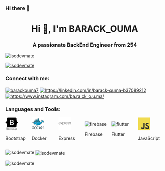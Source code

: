 ### Hi there 👋

<!--
**IsoDevMate/IsoDevMate** is a ✨ _special_ ✨ repository because its `README.md` (this file) appears on your GitHub profile.

Here are some ideas to get you started:
-->

<h1 align="center">Hi 👋, I'm BARACK_OUMA</h1>
<h3 align="center">A passionate BackEnd Engineer from 254</h3>

<p align="left"> <img src="https://komarev.com/ghpvc/?username=isodevmate&label=Profile%20views&color=0e75b6&style=flat" alt="isodevmate" /> </p>

<p align="left"> <a href="https://github.com/ryo-ma/github-profile-trophy"><img src="https://github-profile-trophy.vercel.app/?username=isodevmate" alt="isodevmate" /></a> </p>

<h3 align="left">Connect with me:</h3>
<p align="left">
<a href="https://twitter.com/barackouma7" target="blank"><img align="center" src="https://raw.githubusercontent.com/rahuldkjain/github-profile-readme-generator/master/src/images/icons/Social/twitter.svg" alt="barackouma7" height="30" width="40" /></a>
<a href="https://linkedin.com/in/https://linkedin.com/in/barack-ouma-b37089212" target="blank"><img align="center" src="https://raw.githubusercontent.com/rahuldkjain/github-profile-readme-generator/master/src/images/icons/Social/linked-in-alt.svg" alt="https://linkedin.com/in/barack-ouma-b37089212" height="30" width="40" /></a>
<a href="https://instagram.com/https://www.instagram.com/ba.ra.ck_o.u.ma/" target="blank"><img align="center" src="https://raw.githubusercontent.com/rahuldkjain/github-profile-readme-generator/master/src/images/icons/Social/instagram.svg" alt="https://www.instagram.com/ba.ra.ck_o.u.ma/" height="30" width="40" /></a>
</p>

<h3 align="left">Languages and Tools:</h3>

<!-- Updated "Languages and Tools" section with animations and lazy loading -->
<div style="display: flex; justify-content: space-between; align-items: center;">
  <div class="animated fadeIn" style="flex: 1;">
    <img src="https://raw.githubusercontent.com/devicons/devicon/master/icons/bootstrap/bootstrap-plain-wordmark.svg" alt="bootstrap" width="40" height="40"/>
    <p>Bootstrap</p>
  </div>
  <div class="animated fadeIn" style="flex: 1;">
    <img src="https://raw.githubusercontent.com/devicons/devicon/master/icons/docker/docker-original-wordmark.svg" alt="docker" width="40" height="40"/>
    <p>Docker</p>
  </div>
  <div class="animated fadeIn" style="flex: 1;">
    <img src="https://raw.githubusercontent.com/devicons/devicon/master/icons/express/express-original-wordmark.svg" alt="express" width="40" height="40"/>
    <p>Express</p>
  </div>
  <div class="animated fadeIn" style="flex: 1;">
    <img src="https://www.vectorlogo.zone/logos/firebase/firebase-icon.svg" alt="firebase" width="40" height="40"/>
    <p>Firebase</p>
  </div>
  <div class="animated fadeIn" style="flex: 1;">
    <img src="https://www.vectorlogo.zone/logos/flutterio/flutterio-icon.svg" alt="flutter" width="40" height="40"/>
    <p>Flutter</p>
  </div>
  <div class="animated fadeIn" style="flex: 1;">
    <img src="https://raw.githubusercontent.com/devicons/devicon/master/icons/javascript/javascript-original.svg" alt="javascript" width="40" height="40"/>
    <p>JavaScript</p>
  </div>
</div>

<!-- Add similar blocks for other technologies -->

<p><img align="left" src="https://github-readme-stats.vercel.app/api/top-langs?username=isodevmate&show_icons=true&locale=en&layout=compact" alt="isodevmate" /></p>

<p>&nbsp;<img align="center" src="https://github-readme-stats.vercel.app/api?username=isodevmate&show_icons=true&locale=en" alt="isodevmate" /></p>

<p><img align="center" src="https://github-readme-streak-stats.herokuapp.com/?user=isodevmate&" alt="isodevmate" /></p>
